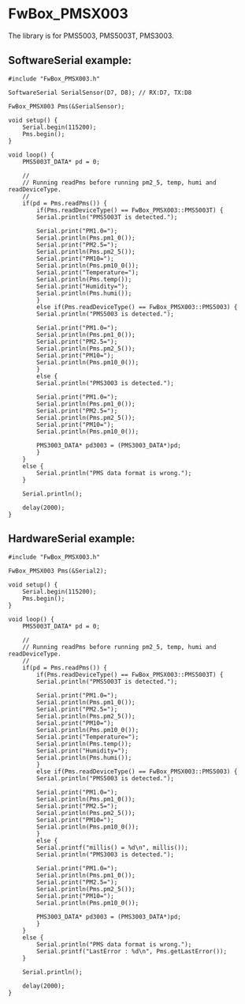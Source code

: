 # FwBox_PMSX003
The library is for PMS5003, PMS5003T, PMS3003.


SoftwareSerial example:
-----------
    #include "FwBox_PMSX003.h"

    SoftwareSerial SerialSensor(D7, D8); // RX:D7, TX:D8

    FwBox_PMSX003 Pms(&SerialSensor);

    void setup() {
        Serial.begin(115200);
        Pms.begin();
    }

    void loop() {
        PMS5003T_DATA* pd = 0;

        //
        // Running readPms before running pm2_5, temp, humi and readDeviceType.
        //
        if(pd = Pms.readPms()) {
            if(Pms.readDeviceType() == FwBox_PMSX003::PMS5003T) {
            Serial.println("PMS5003T is detected.");

            Serial.print("PM1.0=");
            Serial.println(Pms.pm1_0());
            Serial.print("PM2.5=");
            Serial.println(Pms.pm2_5());
            Serial.print("PM10=");
            Serial.println(Pms.pm10_0());
            Serial.print("Temperature=");
            Serial.println(Pms.temp());
            Serial.print("Humidity=");
            Serial.println(Pms.humi());
            }
            else if(Pms.readDeviceType() == FwBox_PMSX003::PMS5003) {
            Serial.println("PMS5003 is detected.");

            Serial.print("PM1.0=");
            Serial.println(Pms.pm1_0());
            Serial.print("PM2.5=");
            Serial.println(Pms.pm2_5());
            Serial.print("PM10=");
            Serial.println(Pms.pm10_0());
            }
            else {
            Serial.println("PMS3003 is detected.");

            Serial.print("PM1.0=");
            Serial.println(Pms.pm1_0());
            Serial.print("PM2.5=");
            Serial.println(Pms.pm2_5());
            Serial.print("PM10=");
            Serial.println(Pms.pm10_0());

            PMS3003_DATA* pd3003 = (PMS3003_DATA*)pd;
            }
        }
        else {
            Serial.println("PMS data format is wrong.");
        }

        Serial.println();

        delay(2000);
    }


HardwareSerial example:
-----------
    #include "FwBox_PMSX003.h"

    FwBox_PMSX003 Pms(&Serial2);

    void setup() {
        Serial.begin(115200);
        Pms.begin();
    }

    void loop() {
        PMS5003T_DATA* pd = 0;

        //
        // Running readPms before running pm2_5, temp, humi and readDeviceType.
        //
        if(pd = Pms.readPms()) {
            if(Pms.readDeviceType() == FwBox_PMSX003::PMS5003T) {
            Serial.println("PMS5003T is detected.");

            Serial.print("PM1.0=");
            Serial.println(Pms.pm1_0());
            Serial.print("PM2.5=");
            Serial.println(Pms.pm2_5());
            Serial.print("PM10=");
            Serial.println(Pms.pm10_0());
            Serial.print("Temperature=");
            Serial.println(Pms.temp());
            Serial.print("Humidity=");
            Serial.println(Pms.humi());
            }
            else if(Pms.readDeviceType() == FwBox_PMSX003::PMS5003) {
            Serial.println("PMS5003 is detected.");

            Serial.print("PM1.0=");
            Serial.println(Pms.pm1_0());
            Serial.print("PM2.5=");
            Serial.println(Pms.pm2_5());
            Serial.print("PM10=");
            Serial.println(Pms.pm10_0());
            }
            else {
            Serial.printf("millis() = %d\n", millis());
            Serial.println("PMS3003 is detected.");

            Serial.print("PM1.0=");
            Serial.println(Pms.pm1_0());
            Serial.print("PM2.5=");
            Serial.println(Pms.pm2_5());
            Serial.print("PM10=");
            Serial.println(Pms.pm10_0());

            PMS3003_DATA* pd3003 = (PMS3003_DATA*)pd;
            }
        }
        else {
            Serial.println("PMS data format is wrong.");
            Serial.printf("LastError : %d\n", Pms.getLastError());
        }

        Serial.println();

        delay(2000);
    }
